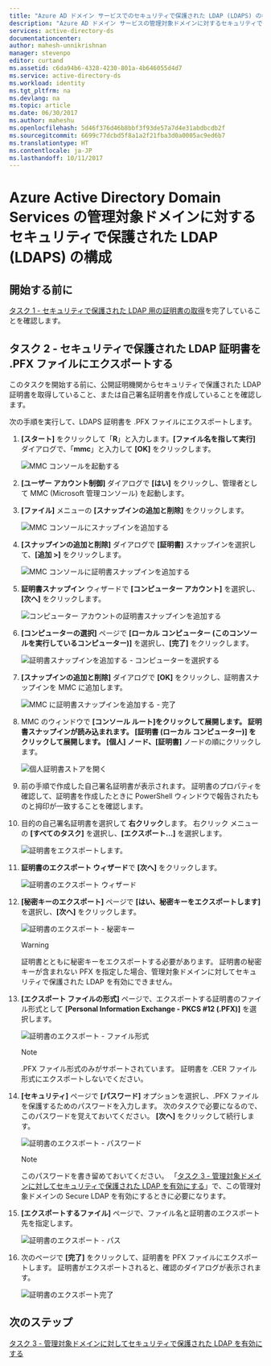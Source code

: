 ```yaml
---
title: "Azure AD ドメイン サービスでのセキュリティで保護された LDAP (LDAPS) の構成 | Microsoft Docs"
description: "Azure AD ドメイン サービスの管理対象ドメインに対するセキュリティで保護された LDAP (LDAPS) の構成"
services: active-directory-ds
documentationcenter: 
author: mahesh-unnikrishnan
manager: stevenpo
editor: curtand
ms.assetid: c6da94b6-4328-4230-801a-4b646055d4d7
ms.service: active-directory-ds
ms.workload: identity
ms.tgt_pltfrm: na
ms.devlang: na
ms.topic: article
ms.date: 06/30/2017
ms.author: maheshu
ms.openlocfilehash: 5d46f376d46b8bbf3f93de57a7d4e31abdbcdb2f
ms.sourcegitcommit: 6699c77dcbd5f8a1a2f21fba3d0a0005ac9ed6b7
ms.translationtype: HT
ms.contentlocale: ja-JP
ms.lasthandoff: 10/11/2017
---
```

# <a name="configure-secure-ldap-ldaps-for-an-azure-ad-domain-services-managed-domain"></a>Azure Active Directory Domain Services の管理対象ドメインに対するセキュリティで保護された LDAP (LDAPS) の構成

## <a name="before-you-begin"></a>開始する前に
[タスク 1 - セキュリティで保護された LDAP 用の証明書の取得](active-directory-ds-admin-guide-configure-secure-ldap.md)を完了していることを確認します。


## <a name="task-2---export-the-secure-ldap-certificate-to-a-pfx-file"></a>タスク 2 - セキュリティで保護された LDAP 証明書を .PFX ファイルにエクスポートする
このタスクを開始する前に、公開証明機関からセキュリティで保護された LDAP 証明書を取得していること、または自己署名証明書を作成していることを確認します。

次の手順を実行して、LDAPS 証明書を .PFX ファイルにエクスポートします。

1. **[スタート]** をクリックして「**R**」と入力します。**[ファイル名を指して実行]** ダイアログで、「**mmc**」と入力して **[OK]** をクリックします。

    ![MMC コンソールを起動する](./media/active-directory-domain-services-admin-guide/secure-ldap-start-run.png)
2. **[ユーザー アカウント制御]** ダイアログで **[はい]** をクリックし、管理者として MMC (Microsoft 管理コンソール) を起動します。
3. **[ファイル]** メニューの **[スナップインの追加と削除]** をクリックします。

    ![MMC コンソールにスナップインを追加する](./media/active-directory-domain-services-admin-guide/secure-ldap-add-snapin.png)
4. **[スナップインの追加と削除]** ダイアログで **[証明書]** スナップインを選択して、**[追加 >]** をクリックします。

    ![MMC コンソールに証明書スナップインを追加する](./media/active-directory-domain-services-admin-guide/secure-ldap-add-certificates-snapin.png)
5. **証明書スナップイン** ウィザードで **[コンピューター アカウント]** を選択し、**[次へ]** をクリックします。

    ![コンピューター アカウントの証明書スナップインを追加する](./media/active-directory-domain-services-admin-guide/secure-ldap-add-certificates-computer-account.png)
6. **[コンピューターの選択]** ページで **[ローカル コンピューター (このコンソールを実行しているコンピューター)]** を選択し、**[完了]** をクリックします。

    ![証明書スナップインを追加する - コンピューターを選択する](./media/active-directory-domain-services-admin-guide/secure-ldap-add-certificates-local-computer.png)
7. **[スナップインの追加と削除]** ダイアログで **[OK]** をクリックし、証明書スナップインを MMC に追加します。

    ![MMC に証明書スナップインを追加する - 完了](./media/active-directory-domain-services-admin-guide/secure-ldap-add-certificates-snapin-done.png)
8. MMC のウィンドウで **[コンソール ルート]**をクリックして展開します。 証明書スナップインが読み込まれます。 **[証明書 (ローカル コンピューター)]** をクリックして展開します。 **[個人]** ノード、**[証明書]** ノードの順にクリックします。

    ![個人証明書ストアを開く](./media/active-directory-domain-services-admin-guide/secure-ldap-open-personal-store.png)
9. 前の手順で作成した自己署名証明書が表示されます。 証明書のプロパティを確認して、証明書を作成したときに PowerShell ウィンドウで報告されたものと拇印が一致することを確認します。
10. 目的の自己署名証明書を選択して **右クリック**します。 右クリック メニューの **[すべてのタスク]** を選択し、**[エクスポート...]** を選択します。

    ![証明書をエクスポートします。](./media/active-directory-domain-services-admin-guide/secure-ldap-export-cert.png)
11. **証明書のエクスポート ウィザード**で **[次へ]** をクリックします。

    ![証明書のエクスポート ウィザード](./media/active-directory-domain-services-admin-guide/secure-ldap-export-cert-wizard.png)
12. **[秘密キーのエクスポート]** ページで **[はい、秘密キーをエクスポートします]** を選択し、**[次へ]** をクリックします。

    ![証明書のエクスポート - 秘密キー](./media/active-directory-domain-services-admin-guide/secure-ldap-export-private-key.png)

    > [!WARNING]
    > 証明書とともに秘密キーをエクスポートする必要があります。 証明書の秘密キーが含まれない PFX を指定した場合、管理対象ドメインに対してセキュリティで保護された LDAP を有効にできません。
    >
    >
13. **[エクスポート ファイルの形式]** ページで、エクスポートする証明書のファイル形式として **[Personal Information Exchange - PKCS #12 (.PFX)]** を選択します。

    ![証明書のエクスポート - ファイル形式](./media/active-directory-domain-services-admin-guide/secure-ldap-export-to-pfx.png)

    > [!NOTE]
    > .PFX ファイル形式のみがサポートされています。 証明書を .CER ファイル形式にエクスポートしないでください。
    >
    >
14. **[セキュリティ]** ページで **[パスワード]** オプションを選択し、.PFX ファイルを保護するためのパスワードを入力します。 次のタスクで必要になるので、このパスワードを覚えておいてください。 **[次へ]** をクリックして続行します。

    ![証明書のエクスポート - パスワード ](./media/active-directory-domain-services-admin-guide/secure-ldap-export-select-password.png)

    > [!NOTE]
    > このパスワードを書き留めておいてください。 「[タスク 3 - 管理対象ドメインに対してセキュリティで保護された LDAP を有効にする](active-directory-ds-admin-guide-configure-secure-ldap-enable-ldaps.md)」で、この管理対象ドメインの Secure LDAP を有効にするときに必要になります。
    >
    >
15. **[エクスポートするファイル]** ページで、ファイル名と証明書のエクスポート先を指定します。

    ![証明書のエクスポート - パス](./media/active-directory-domain-services-admin-guide/secure-ldap-export-select-path.png)
16. 次のページで **[完了]** をクリックして、証明書を PFX ファイルにエクスポートします。 証明書がエクスポートされると、確認のダイアログが表示されます。

    ![証明書のエクスポート完了](./media/active-directory-domain-services-admin-guide/secure-ldap-exported-as-pfx.png)


## <a name="next-step"></a>次のステップ
[タスク 3 - 管理対象ドメインに対してセキュリティで保護された LDAP を有効にする](active-directory-ds-admin-guide-configure-secure-ldap-enable-ldaps.md)
